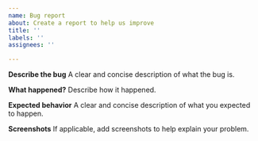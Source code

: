 ```yaml
---
name: Bug report
about: Create a report to help us improve
title: ''
labels: ''
assignees: ''

---
```


**Describe the bug**
A clear and concise description of what the bug is.

**What happened?**
Describe how it happened.

**Expected behavior**
A clear and concise description of what you expected to happen.

**Screenshots**
If applicable, add screenshots to help explain your problem.
